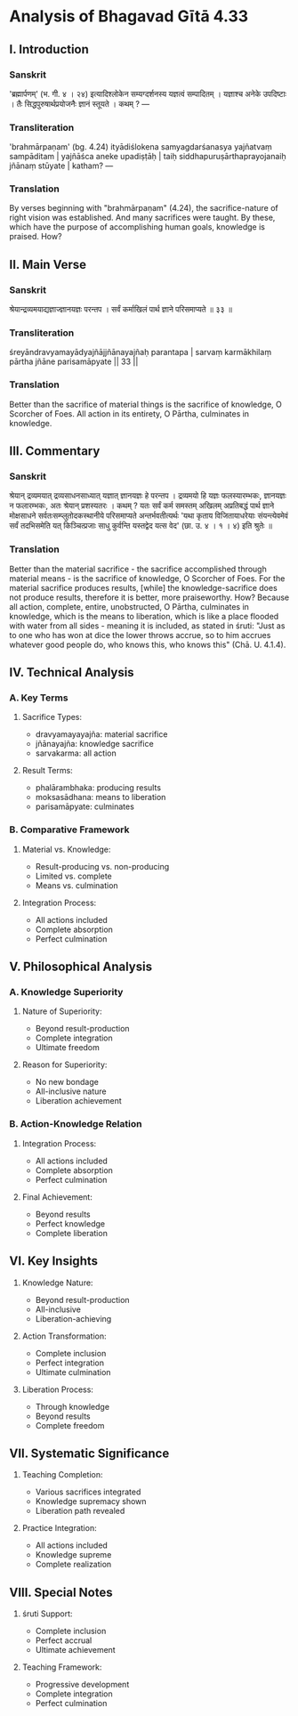 # Analysis of Bhagavad Gītā 4.33

## I. Introduction

### Sanskrit
'ब्रह्मार्पणम्' (भ. गी. ४ । २४) इत्यादिश्लोकेन सम्यग्दर्शनस्य यज्ञत्वं सम्पादितम् । यज्ञाश्च अनेके उपदिष्टाः । तैः सिद्धपुरुषार्थप्रयोजनैः ज्ञानं स्तूयते । कथम् ? —

### Transliteration
'brahmārpaṇam' (bg. 4.24) ityādiślokena samyagdarśanasya yajñatvaṃ sampāditam | yajñāśca aneke upadiṣṭāḥ | taiḥ siddhapuruṣārthaprayojanaiḥ jñānaṃ stūyate | katham? —

### Translation
By verses beginning with "brahmārpaṇam" (4.24), the sacrifice-nature of right vision was established. And many sacrifices were taught. By these, which have the purpose of accomplishing human goals, knowledge is praised. How?

## II. Main Verse

### Sanskrit
श्रेयान्द्रव्यमयाद्यज्ञाज्ज्ञानयज्ञः परन्तप ।
सर्वं कर्माखिलं पार्थ ज्ञाने परिसमाप्यते ॥ ३३ ॥

### Transliteration
śreyāndravyamayādyajñājjñānayajñaḥ parantapa |
sarvaṃ karmākhilaṃ pārtha jñāne parisamāpyate || 33 ||

### Translation
Better than the sacrifice of material things is the sacrifice of knowledge, O Scorcher of Foes. All action in its entirety, O Pārtha, culminates in knowledge.

## III. Commentary

### Sanskrit
श्रेयान् द्रव्यमयात् द्रव्यसाधनसाध्यात् यज्ञात् ज्ञानयज्ञः हे परन्तप । द्रव्यमयो हि यज्ञः फलस्यारम्भकः, ज्ञानयज्ञः न फलारम्भकः, अतः श्रेयान् प्रशस्यतरः । कथम् ? यतः सर्वं कर्म समस्तम् अखिलम् अप्रतिबद्धं पार्थ ज्ञाने मोक्षसाधने सर्वतःसम्प्लुतोदकस्थानीये परिसमाप्यते अन्तर्भवतीत्यर्थः 'यथा कृताय विजितायाधरेयाः संयन्त्येवमेवं सर्वं तदभिसमेति यत् किञ्चित्प्रजाः साधु कुर्वन्ति यस्तद्वेद यत्स वेद' (छा. उ. ४ । १ । ४) इति श्रुतेः ॥

### Translation
Better than the material sacrifice - the sacrifice accomplished through material means - is the sacrifice of knowledge, O Scorcher of Foes. For the material sacrifice produces results, [while] the knowledge-sacrifice does not produce results, therefore it is better, more praiseworthy. How? Because all action, complete, entire, unobstructed, O Pārtha, culminates in knowledge, which is the means to liberation, which is like a place flooded with water from all sides - meaning it is included, as stated in śruti: "Just as to one who has won at dice the lower throws accrue, so to him accrues whatever good people do, who knows this, who knows this" (Chā. U. 4.1.4).

## IV. Technical Analysis

### A. Key Terms

1. Sacrifice Types:
   - dravyamayayajña: material sacrifice
   - jñānayajña: knowledge sacrifice
   - sarvakarma: all action

2. Result Terms:
   - phalārambhaka: producing results
   - moksasādhana: means to liberation
   - parisamāpyate: culminates

### B. Comparative Framework

1. Material vs. Knowledge:
   - Result-producing vs. non-producing
   - Limited vs. complete
   - Means vs. culmination

2. Integration Process:
   - All actions included
   - Complete absorption
   - Perfect culmination

## V. Philosophical Analysis

### A. Knowledge Superiority

1. Nature of Superiority:
   - Beyond result-production
   - Complete integration
   - Ultimate freedom

2. Reason for Superiority:
   - No new bondage
   - All-inclusive nature
   - Liberation achievement

### B. Action-Knowledge Relation

1. Integration Process:
   - All actions included
   - Complete absorption
   - Perfect culmination

2. Final Achievement:
   - Beyond results
   - Perfect knowledge
   - Complete liberation

## VI. Key Insights

1. Knowledge Nature:
   - Beyond result-production
   - All-inclusive
   - Liberation-achieving

2. Action Transformation:
   - Complete inclusion
   - Perfect integration
   - Ultimate culmination

3. Liberation Process:
   - Through knowledge
   - Beyond results
   - Complete freedom

## VII. Systematic Significance

1. Teaching Completion:
   - Various sacrifices integrated
   - Knowledge supremacy shown
   - Liberation path revealed

2. Practice Integration:
   - All actions included
   - Knowledge supreme
   - Complete realization

## VIII. Special Notes

1. śruti Support:
   - Complete inclusion
   - Perfect accrual
   - Ultimate achievement

2. Teaching Framework:
   - Progressive development
   - Complete integration
   - Perfect culmination

